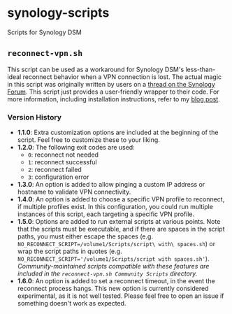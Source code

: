 # synology-scripts

Scripts for Synology DSM

## `reconnect-vpn.sh`

This script can be used as a workaround for Synology DSM's less-than-ideal reconnect behavior when a VPN connection is lost. The actual magic in this script was originally written by users on a [thread on the Synology Forum](https://community.synology.com/enu/forum/17/post/53791). This script just provides a user-friendly wrapper to their code. For more information, including installation instructions, refer to my [blog post](https://blog.harrier.us/reconnecting-a-failed-vpn-connection-on-synology-dsm-6/).

### Version History

- **1.1.0**: Extra customization options are included at the beginning of the script. Feel free to customize these to your liking.
- **1.2.0**: The following exit codes are used:
	- `0`: reconnect not needed
	- `1`: reconnect successful
	- `2`: reconnect failed
	- `3`: configuration error
- **1.3.0**: An option is added to allow pinging a custom IP address or hostname to validate VPN connectivity.
- **1.4.0**: An option is added to choose a specific VPN profile to reconnect, if multiple profiles exist. In this configuration, you could run multiple instances of this script, each targeting a specific VPN profile.
- **1.5.0**: Options are added to run external scripts at various points. Note that the scripts must be executable, and if there are spaces in the script paths, you must either escape the spaces (e.g. `NO_RECONNECT_SCRIPT=/volume1/Scripts/script\ with\ spaces.sh`) or wrap the script paths in quotes (e.g. `NO_RECONNECT_SCRIPT='/volume1/Scripts/script with spaces.sh'`). *Community-maintained scripts compatible with these features are included in the `reconnect-vpn.sh Community Scripts` directory.*
- **1.6.0**: An option is added to set a reconnect timeout, in the event the reconnect process hangs. This new option is currently considered experimental, as it is not well tested. Please feel free to open an issue if something doesn't work as expected.
